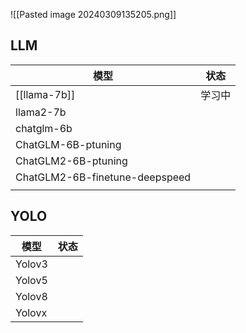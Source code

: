 
![[Pasted image 20240309135205.png]]

## LLM
| 模型                             | 状态  |
| ------------------------------ | --- |
| [[llama-7b]]                   | 学习中 |
| llama2-7b                      |     |
| chatglm-6b                     |     |
| ChatGLM-6B-ptuning             |     |
| ChatGLM2-6B-ptuning            |     |
| ChatGLM2-6B-finetune-deepspeed |     |
|                                |     |

## YOLO
| 模型     | 状态  |
| ------ | --- |
| Yolov3 |     |
| Yolov5 |     |
| Yolov8 |     |
| Yolovx |     |